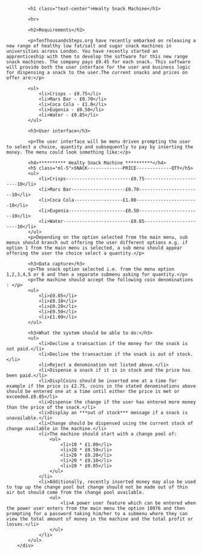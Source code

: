 <div>

			<h1 class="text-center">Healty Snack Machine</h1>

			<hr>

			<h2>Requirements</h2>

			<p>TenThousandsSteps.org have recently embarked on releasing a new range of healthy low fat/salt and sugar snack machines in universities across London. You have recently started an apprenticeship with them to develop the software for this new range snack machines. The company pays £0.45 for each snack. This software will provide both the user interface for the user and business logic for dispensing a snack to the user.The current snacks and prices on offer are:</p>

			<ul>
				<li>Crisps - £0.75</li>
				<li>Mars Bar - £0.70</li>
				<li>Coca Cola - £1.0</li>
				<li>Eugenia - £0.50</li>
				<li>Water - £0.85</li>
			</ul>

			<h3>User interface</h3>

			<p>The user interface will be menu driven prompting the user to select a choice, quantity and subsequently to pay by inserting the money. The menu could look something like:</p>

			<h4>********** Healty Snack Machine **********</h4>
			<h5 class="ml-5">SNACK-------------PRICE-------------QTY</h5>
			<ul>
				<li>Crisps------------------------£0.75-----------------------10</li>
				<li>Mars Bar--------------------£0.70-----------------------10</li>
				<li>Coca Cola------------------£1.00-----------------------10</li>
				<li>Eugenia---------------------£0.50-----------------------10</li>
				<li>Water-------------------------£0.85-----------------------10</li>
			</ul>
			<p>Depending on the option selected from the main menu, sub menus should branch out offering the user different options e.g. if option 1 from the main menu is selected, a sub menu should appear offering the user the choice select a quantity.</p>

			<h3>Data capture</h3>
			<p>The snack option selected i.e. from the menu option 1,2,3,4,5 or 6 and then a separate submenu asking for quantity.</p>
			<p>The machine should accept the following coin denominations : </p>
			<ul>
				<li>£0.05</li>
				<li>£0.10</li>
				<li>£0.20</li>
				<li>£0.50</li>
				<li>£1.00</li>
			</ul>
		
			<h3>What the system should be able to do:</h3>
			<ul>
				<li>Decline a transaction if the money for the snack is not paid.</li>
				<li>Decline the transaction if the snack is out of stock.</li>
				<li>Reject a denomination not listed above.</li>
				<li>Dispense a snack if it is in stock and the price has been paid.</li>
				<li>DisplCoins should be inserted one at a time for example if the price is £2.75, coins in the stated denominations above should be entered one at a time until either the price is met or exceeded.£0.05</li>
				<li>Dispense the change if the user has entered more money than the price of the snack.</li>
				<li>Display an ***out of stock*** message if a snack is unavailable.</li>
				<li>Change should be dispensed using the current stock of change available in the machine.</li>
				<li>The machine should start with a change pool of:
					<ul>
						<li>10 * £1.00</li>
						<li>20 * £0.50</li>
						<li>20 * £0.20</li>
						<li>20 * £0.10</li>
						<li>20 * £0.05</li>
					</ul>
				</li>
				<li>Additionally, recently inserted money may also be used to top up the change pool but change should not be made out of thin air but should come from the change pool available.
					<ul>
						<li>A power user feature which can be entered when the power user enters from the main menu the option 10976 and then prompting for a password taking him/her to a submenu where they can view the total amount of money in the machine and the total profit or losses.</li>
					</ul>
				</li>
			</ul>
		</div>
